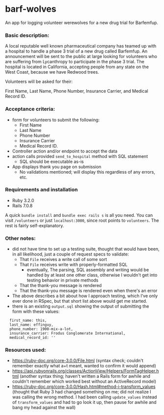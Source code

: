 # barf-wolves
An app for logging volunteer werewolves for a new drug trial for Barfemfup.


### Basic description:
A local reputable well known pharmaceutical company has teamed up with a hospital to handle a phase 3 trial of a new drug called Barfemfup.  An announcement will be sent to the public at large looking for volunteers who are suffering from Lycanthropy to participate in the phase 3 trial.  The hospital is located in California, accepting people from any state on the West Coast, because we have Redwood trees.

Volunteers will be asked for their:

First Name, Last Name, Phone Number, Insurance Carrier, and Medical Record ID.

### Acceptance criteria:

- form for volunteers to submit the following: 
  - First Name
  - Last Name
  - Phone Number 
  - Insurance Carrier
  - Medical Record ID.
- Controller action and/or endpoint to accept the data
- action calls provided `send_to_hospital` method with SQL statement
  - SQL should be executable as-is
- App displays thank you page on submission 
  - No validations mentioned; will display this regardless of any errors, etc.

### Requirements and installation
- Ruby 3.2.0
- Rails 7.0.8

A quick `bundle install` and `bundle exec rails s` is all you need. You can visit `/volunteers` or just `localhost:3000`, since root points to `volunteers`. The rest is fairly self-explanatory.


### Other notes:
- did not have time to set up a testing suite, thought that would have been, in all likelihood, just a couple of request specs to validate:
  - That `File` receives a write call of some sort
  - That `File` receives write with properly-formatted SQL
    - eventually, The parsing, SQL assembly and writing would be handled by at least one other class, otherwise I wouldn't get into testing behavior in private methods
  - That the thank-you message is rendered
  - That the thank-you message is rendered even when there's an error
- The above describes a bit about how I approach testing, which I've only ever done in RSpec, but that short list above would get me started.
- there is an existing `output.sql` showing the output of submitting the form with these values:
```
  first_name: this,
  last_name: effinguy,
  phone_number: 1900-mix-a-lot,
  insurance_carrier: Frodus Conglomerate International,
  medical_record_id: ''
```

### Resources used:
- https://ruby-doc.org/core-3.0.0/File.html (syntax check; couldn't remember exactly what a+t meant, wanted to confirm it would append)
- https://api.rubyonrails.org/classes/ActionView/Helpers/FormTagHelper.html (another syntax thing; haven't written a Rails form for awhile and couldn't remember which worked best without an ActiveRecord model)
- https://ruby-doc.org/core-3.0.0/Hash.html#method-i-transform_values (thought that Ruby 3 had changed something on me; did not realize I was calling the wrong method. I had been calling `update_values` instead of `transform_values` and had to go look it up, then pause for awhile and bang my head against the wall)
